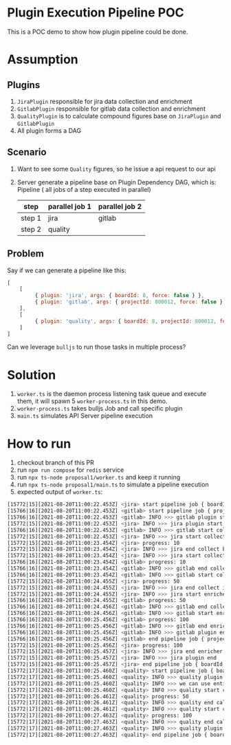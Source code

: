 # Plugin Execution Pipeline POC

This is a POC demo to show how plugin pipeline could be done.

# Assumption

## Plugins

1. `JiraPlugin` responsible for jira data collection and enrichment
2. `GitlabPlugin` responsible for gitlab data collection and enrichment
3. `QualityPlugin` is to calculate compound figures base on `JiraPlugin` and `GitlabPlugin`
4. All plugin forms a DAG

## Scenario

1. Want to see some `Quality` figures, so he issue a api request to our api
2. Server generate a pipeline base on Plugin Dependency DAG, which is:
    Pipeline ( all jobs of a step executed in parallel)

    | step   | parallel job 1 | parallel job 2 |
    | ------ | -------------- | -------------- |
    | step 1 | jira           | gitlab         |
    | step 2 | quality        |                |

## Problem

Say if we can generate a pipeline like this:

```js
[
    [
         { plugin: 'jira', args: { boardId: 8, force: false } },
         { plugin: 'gitlab', args: { projectId: 800012, force: false } }
    ],
    [
         { plugin: 'quality', args: { boardId: 8, projectId: 800012, force: false } }
    ]
]
```

Can we leverage `bulljs` to run those tasks in multiple process?

# Solution

1. `worker.ts` is the daemon process listening task queue and execute them, it will spawn 5 `worker-process.ts` in this demo.
2. `worker-process.ts` takes bulljs Job and call specific plugin
3. `main.ts` simulates API Server pipeline execution

# How to run

1. checkout branch of this PR
2. run `npm run compose` for `redis` service
3. run `npx ts-node proposal1/worker.ts` and keep it running
4. run `npx ts-node proposal1/main.ts` to simulate a pipeline execution
5. expected output of `worker.ts`:

```sh
[15772|15][2021-08-20T11:00:22.453Z] <jira> start pipeline job { boardId: 8, force: false }
[15766|16][2021-08-20T11:00:22.453Z] <gitlab> start pipeline job { projectId: 800012, force: false }
[15766|16][2021-08-20T11:00:22.453Z] <gitlab> INFO >>> gitlab plugin start
[15772|15][2021-08-20T11:00:22.453Z] <jira> INFO >>> jira plugin start
[15766|16][2021-08-20T11:00:22.453Z] <gitlab> INFO >>> gitlab start collect repo data
[15772|15][2021-08-20T11:00:22.453Z] <jira> INFO >>> jira start collect board data
[15772|15][2021-08-20T11:00:23.454Z] <jira> progress: 10
[15772|15][2021-08-20T11:00:23.454Z] <jira> INFO >>> jira end collect board data
[15772|15][2021-08-20T11:00:23.454Z] <jira> INFO >>> jira start collect issues data
[15766|16][2021-08-20T11:00:23.454Z] <gitlab> progress: 10
[15766|16][2021-08-20T11:00:23.454Z] <gitlab> INFO >>> gitlab end collect repo data
[15766|16][2021-08-20T11:00:23.454Z] <gitlab> INFO >>> gitlab start collect commits data
[15772|15][2021-08-20T11:00:24.455Z] <jira> progress: 50
[15772|15][2021-08-20T11:00:24.455Z] <jira> INFO >>> jira end collect issues data
[15772|15][2021-08-20T11:00:24.455Z] <jira> INFO >>> jira start enricher issues data
[15766|16][2021-08-20T11:00:24.455Z] <gitlab> progress: 50
[15766|16][2021-08-20T11:00:24.456Z] <gitlab> INFO >>> gitlab end collect commits data
[15766|16][2021-08-20T11:00:24.456Z] <gitlab> INFO >>> gitlab start enricher commits data
[15766|16][2021-08-20T11:00:25.456Z] <gitlab> progress: 100
[15766|16][2021-08-20T11:00:25.456Z] <gitlab> INFO >>> gitlab end enricher commits data
[15766|16][2021-08-20T11:00:25.456Z] <gitlab> INFO >>> gitlab plugin end
[15766|16][2021-08-20T11:00:25.456Z] <gitlab> end pipeline job { projectId: 800012, force: false }
[15772|15][2021-08-20T11:00:25.456Z] <jira> progress: 100
[15772|15][2021-08-20T11:00:25.457Z] <jira> INFO >>> jira end enricher issues data
[15772|15][2021-08-20T11:00:25.457Z] <jira> INFO >>> jira plugin end
[15772|15][2021-08-20T11:00:25.457Z] <jira> end pipeline job { boardId: 8, force: false }
[15772|17][2021-08-20T11:00:25.460Z] <quality> start pipeline job { boardId: 8, projectId: 800012, force: false }
[15772|17][2021-08-20T11:00:25.460Z] <quality> INFO >>> quality plugin start
[15772|17][2021-08-20T11:00:25.460Z] <quality> INFO >>> we can use entities from parent plugins now, like:  function function
[15772|17][2021-08-20T11:00:25.460Z] <quality> INFO >>> quality start calculating BUGS COUNT PER 1K LOC
[15772|17][2021-08-20T11:00:26.461Z] <quality> progress: 50
[15772|17][2021-08-20T11:00:26.461Z] <quality> INFO >>> quality end calculating BUGS COUNT PER 1K LOC
[15772|17][2021-08-20T11:00:26.461Z] <quality> INFO >>> quality start calculating INCIDENTS COUNT PER 1K LOC
[15772|17][2021-08-20T11:00:27.463Z] <quality> progress: 100
[15772|17][2021-08-20T11:00:27.463Z] <quality> INFO >>> quality end calculating INCIDENTS COUNT PER 1K LOC
[15772|17][2021-08-20T11:00:27.463Z] <quality> INFO >>> quality plugin end
[15772|17][2021-08-20T11:00:27.463Z] <quality> end pipeline job { boardId: 8, projectId: 800012, force: false }
```



